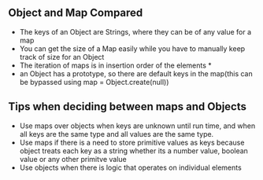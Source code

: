 ## Object and Map Compared
- The keys of an Object are Strings, where they can be of any value for a map
- You can get the size of a Map easily while you have to manually keep track of size for an Object
- The iteration of maps is in insertion order of the elements *
- an Object has a prototype, so there are default keys in the map(this can be bypassed using map = Object.create(null))

## Tips when deciding between maps and Objects
- Use maps over objects when keys are unknown until run time, and when all keys are the same type and all values are the same type.
- Use maps if there is a need to store primitive values as keys because object treats each key as a string whether its a number value, boolean value or any other primitve value
- Use objects when there is logic that operates on individual elements
